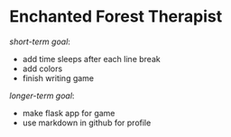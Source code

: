 # **Enchanted Forest Therapist**
 _short-term goal_:
* add time sleeps after each line break
* add colors
* finish writing game

_longer-term goal_:
 * make flask app for game
 * use markdown in github for profile
